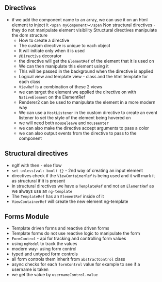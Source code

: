 ## Directives
- if we add the component name to an array, we can use it on an html element to inject it `<span myComponent></span`
  Non structural directives - they do not manipulate element visibility
  Structural directives manipulate the dom structure
  - How to create a directive
  - The custom directive is unique to each object
  - It will initiate only when it is used
  - `@Directive` decorator
  - the directive will get the `ElementRef` of the element that it is used on
  - We can then manipulate this element using it
  - This will be passed in the background when the directive is applied
  - Logical view and template view - class and the html template for each class
  - `ViewRef` is a combination of these 2 views
  - we can target the element we applied the directive on with `NativeElement` on the ElementRef
  - Renderer2 can be used to manipulate the element in a more modern way
  - We can use a `HostListener` in the custom directive to create an event listener to set the style of the element being hovered on
  - we will need both `mouseleave` and `mouseenter`
  - we can also make the directive accept arguments to pass a color
  - we can also output events from the directive to pass to the component


## Structural directives
- ngIf with then - else flow
- `set unless(val: bool) {}` - 2nd way of creating an input element
- directives check if the `ViewContainerRef` is being used and it will mark it as structural if it is present
- in structural directives we have a `TemplateRef` and not an `ElementRef` as we always use an `ng-template`
- The `TemplateRef` has an `ElementRef` inside of it
- `ViewContainerRef` will create the new element ng-template


## Forms Module
- Template driven forms and reactive driven forms
- Template forms do not use reactive logic to manipulate the form
- `FormControl` - api for tracking and controlling form values
- using `ngModel` to track the values
- modern way- using form control 
- typed and untyped form controls
- all form controls them inherit from `abstractControl` class
- async checks for each `formControl` value for example to see if a username is taken
- we get the value by `usernameControl.value`
